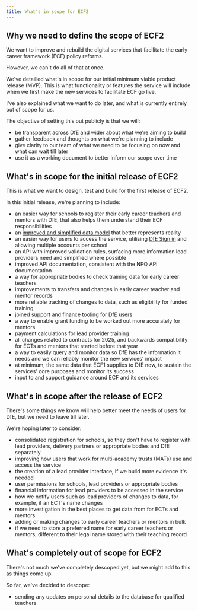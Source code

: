 ```yaml
---
title: What's in scope for ECF2
---
```

## Why we need to define the scope of ECF2

We want to improve and rebuild the digital services that facilitate the early career framework (ECF) policy reforms.

However, we can't do all of that at once.

We've detailled what's in scope for our initial minimum viable product release (MVP). This is what functionality or features the service will include when we first make the new services to facilitate ECF go live.

I've also explained what we want to do later, and what is currently entirely out of scope for us.

The objective of setting this out publicly is that we will:

- be transparent across DfE and wider about what we're aiming to build
- gather feedback and thoughts on what we're planning to include
- give clarity to our team of what we need to be focusing on now and what can wait till later
- use it as a working document to better inform our scope over time

## What's in scope for the initial release of ECF2

This is what we want to design, test and build for the first release of ECF2.

In this initial release, we're planning to include:

- an easier way for schools to register their early career teachers and mentors with DfE, that also helps them understand their ECF responsibilities​
- an [improved and simplified data model](https://teacher-cpd.design-history.education.gov.uk/ecf-v2/designing-the-database-first/) that better represents reality
- an easier way for users to access the service, utilising [DfE Sign in]([https://github.com/DFE-Digital/ecf2/discussions/43](https://teacher-cpd.design-history.education.gov.uk/ecf-v2/exploring-using-dfe-sign-in/)) and allowing multiple accounts per school
- an API with improved validation rules, surfacing more information lead providers need and simplified where possible
- improved API documentation, consistent with the NPQ API documentation
- a way for appropriate bodies to check training data for early career teachers
- improvements to transfers and changes in early career teacher and mentor records
- more reliable tracking of changes to data, such as eligibility for funded training
- joined support and finance tooling for DfE users
- a way to enable grant funding to be worked out more accurately for mentors
- payment calculations for lead provider training
- all changes related to contracts for 2025, and backwards compatibility for ECTs and mentors that started before that year
- a way to easily query and monitor data so DfE has the information it needs and we can reliably monitor the new services' impact
- at minimum, the same data that ECF1 supplies to DfE now, to sustain the services' core purposes and monitor its success
- input to and support guidance around ECF and its services

## What's in scope after the release of ECF2

There's some things we know will help better meet the needs of users for DfE, but we need to leave till later.

We're hoping later to consider:

- consolidated registration for schools, so they don't have to register with lead providers, delivery partners or appropriate bodies and DfE separately
- improving how users that work for multi-academy trusts (MATs) use and access the service
- the creation of a lead provider interface, if we build more evidence it's needed
- user permissions for schools, lead providers or appropriate bodies
- financial information for lead providers to be accessed in the service
- how we notify users such as lead providers of changes to data, for example, if an ECT's name changes
- more investigation in the best places to get data from for ECTs and mentors
- adding or making changes to early career teachers or mentors in bulk
- if we need to store a preferred name for early career teachers or mentors, different to their legal name stored with their teaching record

## What's completely out of scope for ECF2

There's not much we've completely descoped yet, but we might add to this as things come up.

So far, we've decided to descope:
- sending any updates on personal details to the database for qualified teachers
